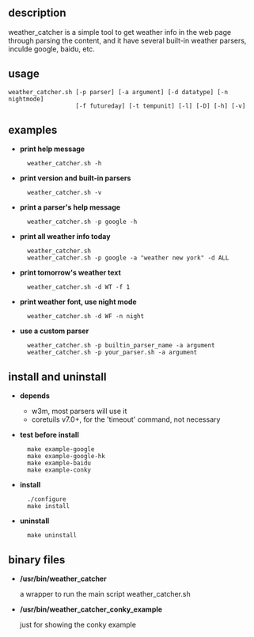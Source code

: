 ## description

weather_catcher is a simple tool to get weather info in the web page
through parsing the content, and it have several built-in weather parsers,
inculde google, baidu, etc.

## usage

    weather_catcher.sh [-p parser] [-a argument] [-d datatype] [-n nightmode]
                       [-f futureday] [-t tempunit] [-l] [-D] [-h] [-v]

## examples

- **print help message**

        weather_catcher.sh -h

- **print version and built-in parsers**

        weather_catcher.sh -v

- **print a parser's help message**

        weather_catcher.sh -p google -h

- **print all weather info today**

        weather_catcher.sh
        weather_catcher.sh -p google -a "weather new york" -d ALL

- **print tomorrow's weather text**

        weather_catcher.sh -d WT -f 1

- **print weather font, use night mode**

        weather_catcher.sh -d WF -n night

- **use a custom parser**

        weather_catcher.sh -p builtin_parser_name -a argument
        weather_catcher.sh -p your_parser.sh -a argument

## install and uninstall

- **depends**
  - w3m, most parsers will use it
  - coretuils v7.0+, for the 'timeout' command, not necessary
- **test before install**

        make example-google
        make example-google-hk
        make example-baidu
        make example-conky

- **install**

        ./configure
        make install

- **uninstall**

        make uninstall

## binary files
- **/usr/bin/weather\_catcher**

  a wrapper to run the main script weather_catcher.sh

- **/usr/bin/weather\_catcher\_conky\_example**

  just for showing the conky example
